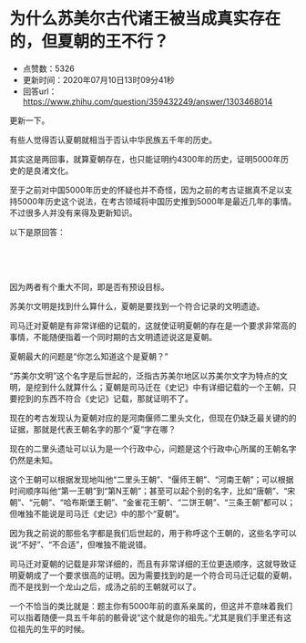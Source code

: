 # 为什么苏美尔古代诸王被当成真实存在的，但夏朝的王不行？
- 点赞数：5326
- 更新时间：2020年07月10日13时09分41秒
- 回答url：https://www.zhihu.com/question/359432249/answer/1303468014
<body>
 <p data-pid="lyJWPvna">更新一下。</p>
 <p data-pid="H4ENfquP">有些人觉得否认夏朝就相当于否认中华民族五千年的历史。</p>
 <p data-pid="2SALEP3r">其实这是两回事，就算夏朝存在，也只能证明约4300年的历史，证明5000年历史的是良渚文化。</p>
 <p data-pid="ITy1g2Tx">至于之前对中国5000年历史的怀疑也并不奇怪，因为之前的考古证据真不足以支持5000年历史这个说法，在考古领域将中国历史推到5000年是最近几年的事情。不过很多人并没有来得及更新知识。</p>
 <p data-pid="Jqejmua0">以下是原回答：</p>
 <p class="ztext-empty-paragraph"><br></p>
 <p class="ztext-empty-paragraph"><br></p>
 <p data-pid="X2PkqZjy">因为两者有个重大不同，即是否有预设目标。</p>
 <p data-pid="if33vwpe">苏美尔文明是找到什么算什么，夏朝是要找到一个符合记录的文明遗迹。</p>
 <p data-pid="6cvHdIxG">司马迁对夏朝是有非常详细的记载的，这就使证明夏朝的存在是一个要求非常高的事情，不能随便指着一个同时期的古文明遗迹说这是夏朝。</p>
 <p data-pid="SJJ58YfJ">夏朝最大的问题是“你怎么知道这个是夏朝？”</p>
 <p data-pid="0Ya2lOWw">“苏美尔文明”这个名字是后世起的，泛指古苏美尔地区以苏美尔文字为特点的文明，是挖到什么就算什么；夏朝是司马迁在《史记》中有详细记载的一个王朝，只要挖到的东西不符合《史记》记载，那就证明不了。</p>
 <p data-pid="AtIubh-x">现在的考古发现认为夏朝对应的是河南偃师二里头文化，但现在仍缺乏最关键的的证据，那就是代表王朝名字的那个“夏”字在哪？</p>
 <p data-pid="JRqSFqhG">现在的二里头遗址可以认为是一个行政中心，问题是这个行政中心所属的王朝名字仍然是未知。</p>
 <p data-pid="uZX0roCv">这个王朝可以根据发现地叫他“二里头王朝”、“偃师王朝”、“河南王朝”；可以根据时间顺序叫他“第一王朝”到“第N王朝”；甚至可以起个别的名字，比如“唐朝”、“宋朝”、“元朝”、“哈布斯堡王朝”、“金雀花王朝”、“二饼王朝”、“三条王朝”都可以；但唯独不能说是司马迁《史记》中的那个“夏朝”。</p>
 <p data-pid="3oXRu8II">因为我之前说的那些名字都是我们后世起的，用于称呼这个王朝的，这些名字可以说“不好”、“不合适”，但唯独不能说错。</p>
 <p data-pid="Jbo9hRlk">司马迁对夏朝的记载是非常详细的，而且有非常详细的王位更迭顺序，这就导致证明夏朝成了一个要求很高的证明。因为需要找到的是一个符合司马迁记载的夏朝，而不是找到一个龙山之后，成汤之前的王朝就可以了。</p>
 <p data-pid="rN-6GXKv">一个不恰当的类比就是：题主你有5000年前的直系亲属的，但这并不意味着我们可以指着随便一具五千年前的骸骨说“这个就是你的祖先。”尤其是我们手里还有这位祖先的生平的时候。</p>
</body>